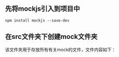 ## 先将mockjs引入到项目中
``` npm install mockjs --save-dev ```

## 在src文件夹下创建mock文件夹
该文件夹用于存放所有有关mock的文件，文件内容如下：